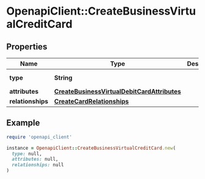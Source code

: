 # OpenapiClient::CreateBusinessVirtualCreditCard

## Properties

| Name | Type | Description | Notes |
| ---- | ---- | ----------- | ----- |
| **type** | **String** |  | [default to &#39;businessVirtualCreditCard&#39;] |
| **attributes** | [**CreateBusinessVirtualDebitCardAttributes**](CreateBusinessVirtualDebitCardAttributes.md) |  |  |
| **relationships** | [**CreateCardRelationships**](CreateCardRelationships.md) |  |  |

## Example

```ruby
require 'openapi_client'

instance = OpenapiClient::CreateBusinessVirtualCreditCard.new(
  type: null,
  attributes: null,
  relationships: null
)
```

